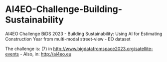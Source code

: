 # AI4EO-Challenge-Building-Sustainability
AI4EO Challenge BiDS 2023 - Building Sustainability: Using AI for Estimating Construction Year from multi-modal street-view - EO dataset

The challenge is: (7) in http://www.bigdatafromspace2023.org/satellite-events - Also, in: http://ai4eo.eu 
